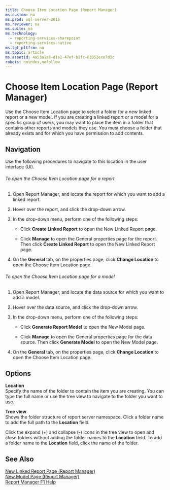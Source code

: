 ```yaml
---
title: Choose Item Location Page (Report Manager)
ms.custom: na
ms.prod: sql-server-2016
ms.reviewer: na
ms.suite: na
ms.technology: 
  - reporting-services-sharepoint
  - reporting-services-native
ms.tgt_pltfrm: na
ms.topic: article
ms.assetid: 4a53a1a8-d1e1-47ef-b1fc-63352ece7d3c
robots: noindex,nofollow
---
```

# Choose Item Location Page (Report Manager)
  Use the Choose Item Location page to select a folder for a new linked report or a new model. If you are creating a linked report or a model for a specific group of users, you may want to place the item in a folder that contains other reports and models they use. You must choose a folder that already exists and for which you have permission to add contents.  
  
## Navigation  
 Use the following procedures to navigate to this location in the user interface \(UI\).  
  
###### To open the Choose Item Location page for a report  
  
1.  Open Report Manager, and locate the report for which you want to add a linked report.  
  
2.  Hover over the report, and click the drop\-down arrow.  
  
3.  In the drop\-down menu, perform one of the following steps:  
  
    -   Click **Create Linked Report** to open the New Linked Report page.  
  
    -   Click **Manage** to open the General properties page for the report. Then click **Create Linked Report** to open the New Linked Report page.  
  
4.  On the **General** tab, on the properties page, click **Change Location** to open the Choose Item Location page.  
  
###### To open the Choose Item Location page for a model  
  
1.  Open Report Manager, and locate the data source for which you want to add a model.  
  
2.  Hover over the data source, and click the drop\-down arrow.  
  
3.  In the drop\-down menu, perform one of the following steps:  
  
    -   Click **Generate Report Model** to open the New Model page.  
  
    -   Click **Manage** to open the General properties page for the data source. Then click **Generate Model** to open the New Model page.  
  
4.  On the **General** tab, on the properties page, click **Change Location** to open the Choose Item Location page.  
  
## Options  
 **Location**  
 Specify the name of the folder to contain the item you are creating. You can type the full name or use the tree view to navigate to the folder you want to use.  
  
 **Tree view**  
 Shows the folder structure of report server namespace. Click a folder name to add the full path to the **Location** field.  
  
 Click the expand \(\+\) and collapse \(\-\) icons in the tree view to open and close folders without adding the folder names to the **Location** field. To add a folder name to the **Location** field, click the name of the folder.  
  
## See Also  
 [New Linked Report Page &#40;Report Manager&#41;](../../Topics/TopicNameNotContainA/New-Linked-Report-Page--Report-Manager-.md)   
 [New Model Page &#40;Report Manager&#41;](../../Topics/TopicNameNotContainA/New-Model-Page--Report-Manager-.md)   
 [Report Manager F1 Help](../../Topics/TopicNameNotContainA/Report-Manager-F1-Help.md)  
  
  